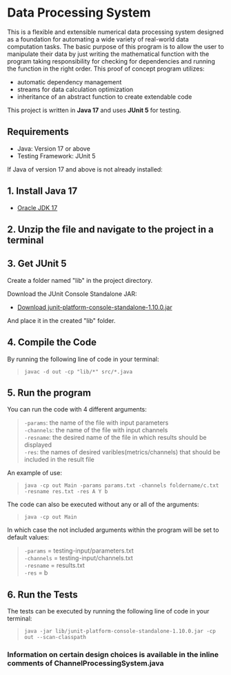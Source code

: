 ﻿# Data Processing System

This is a flexible and extensible numerical data processing system designed as a foundation for automating a wide variety of real-world data computation tasks. The basic purpose of this program is to allow the user to manipulate their data by just writing the mathematical function with the program taking responsibility for checking for dependencies and running the function in the right order. This proof of concept program utilizes: 
- automatic dependency management
- streams for data calculation optimization
- inheritance of an abstract function to create extendable code

This project is written in **Java 17** and uses **JUnit 5** for testing.

## Requirements
- Java: Version 17 or above
- Testing Framework: JUnit 5


If Java of version 17 and above is not already installed:

## 1. Install Java 17

- [Oracle JDK 17](https://www.oracle.com/java/technologies/javase/jdk17-archive-downloads.html)

## 2. Unzip the file and navigate to the project in a terminal 

## 3. Get JUnit 5
Create a folder named "lib" in the project directory.

Download the JUnit Console Standalone JAR:

- [Download junit-platform-console-standalone-1.10.0.jar](https://repo1.maven.org/maven2/org/junit/platform/junit-platform-console-standalone/1.10.0/junit-platform-console-standalone-1.10.0.jar)

And place it in the created "lib" folder.

## 4. Compile the Code

By running the following line of code in your terminal:
>`javac -d out -cp "lib/*" src/*.java`

## 5. Run the program

You can run the code with 4 different arguments:

>`-params`: the name of the file with input parameters<br>
>`-channels`: the name of the file with input channels<br>
>`-resname`: the desired name of the file in which results should be displayed<br>
>`-res`: the names of desired varibles(metrics/channels) that should be included in the result file<br>

An example of use:

>`java -cp out Main -params params.txt -channels foldername/c.txt -resname res.txt -res A Y b`

The code can also be executed without any or all of the arguments:

>`java -cp out Main`

In which case the not included arguments within the program will be set to default values:

>`-params` = testing-input/parameters.txt<br>
>`-channels` = testing-input/channels.txt<br>
>`-resname` = results.txt<br>
>`-res` = b<br>

## 6. Run the Tests

The tests can be executed by running the following line of code in your terminal:
>`java -jar lib/junit-platform-console-standalone-1.10.0.jar -cp out --scan-classpath`

### Information on certain design choices is available in the inline comments of ChannelProcessingSystem.java

